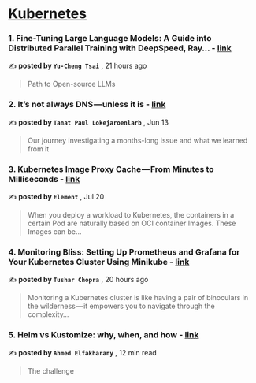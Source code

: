 
<h1><a href=https://medium.com/tag/kubernetes/recommended target="_blank" rel="noopener noreferrer">Kubernetes</a></h1>
<h3>1. Fine-Tuning Large Language Models: A Guide into Distributed Parallel Training with DeepSpeed, Ray… - <a href=https://medium.com/sage-ai/fine-tuning-large-language-models-a-guide-into-distributed-parallel-training-with-deepspeed-ray-784914926a17?source=tag_recommended_feed---------0-84----------kubernetes----------45f7f086_c3d3_4765_8885_e01fdab26feb------- target="_blank" rel="noopener noreferrer">link</a></h3>

✍️ **posted by `Yu-Cheng Tsai`** <date> , 21 hours ago</date>

<blockquote>Path to Open-source LLMs</blockquote>

<h3>2. It’s not always DNS — unless it is - <a href=https://medium.com/adevinta-tech-blog/its-not-always-dns-unless-it-is-16858df17d3f?source=tag_recommended_feed---------1-107----------kubernetes----------45f7f086_c3d3_4765_8885_e01fdab26feb------- target="_blank" rel="noopener noreferrer">link</a></h3>

✍️ **posted by `Tanat Paul Lokejaroenlarb`** <date> , Jun 13</date>

<blockquote>Our journey investigating a months-long issue and what we learned from it</blockquote>

<h3>3. Kubernetes Image Proxy Cache — From Minutes to Milliseconds - <a href=https://medium.com/@elementtech.dev/kubernetes-image-proxy-cache-from-minutes-to-milliseconds-fd14173e831f?source=tag_recommended_feed---------2-85----------kubernetes----------45f7f086_c3d3_4765_8885_e01fdab26feb------- target="_blank" rel="noopener noreferrer">link</a></h3>

✍️ **posted by `Element`** <date> , Jul 20</date>

<blockquote>When you deploy a workload to Kubernetes, the containers in a certain Pod are naturally based on OCI container Images. These Images can be…</blockquote>

<h3>4. Monitoring Bliss: Setting Up Prometheus and Grafana for Your Kubernetes Cluster Using Minikube - <a href=https://medium.com/developer-student-clubs-tiet/monitoring-bliss-setting-up-prometheus-and-grafana-for-your-kubernetes-cluster-using-minikube-8913e78fab92?source=tag_recommended_feed---------3-84----------kubernetes----------45f7f086_c3d3_4765_8885_e01fdab26feb------- target="_blank" rel="noopener noreferrer">link</a></h3>

✍️ **posted by `Tushar Chopra`** <date> , 20 hours ago</date>

<blockquote>Monitoring a Kubernetes cluster is like having a pair of binoculars in the wilderness — it empowers you to navigate through the complexity…</blockquote>

<h3>5. Helm vs Kustomize: why, when, and how - <a href=https://medium.com/@elfakharany/helm-vs-kustomize-why-when-and-how-5d5ba0f80234?source=tag_recommended_feed---------4-107----------kubernetes----------45f7f086_c3d3_4765_8885_e01fdab26feb------- target="_blank" rel="noopener noreferrer">link</a></h3>

✍️ **posted by `Ahmed Elfakharany`** <date> , 12 min read</date>

<blockquote>The challenge</blockquote>

